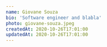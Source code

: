 ```yaml
---
name: Giovane Souza
bio: 'Software engineer and blabla'
photo: giovane-souza.jpeg
createdAt: 2020-10-26T17:01:00
updatedAt: 2020-10-26T17:01:00
---
```

